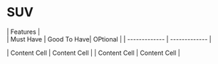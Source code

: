 # SUV

|    Features |                               
| Must Have | Good To Have|  OPtional  | 
| ------------- | ------------- |


| Content Cell  | Content Cell  |
| Content Cell  | Content Cell  |

